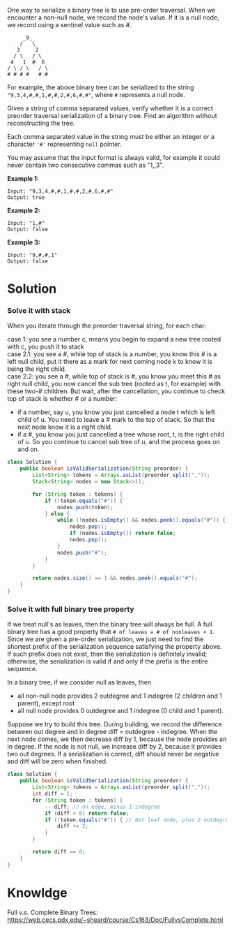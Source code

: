 One way to serialize a binary tree is to use pre-order traversal. When we encounter a non-null node, we record the node's value. If it is a null node, we record using a sentinel value such as #.

```
     _9_
    /   \
   3     2
  / \   / \
 4   1  #  6
/ \ / \   / \
# # # #   # #
```

For example, the above binary tree can be serialized to the string `"9,3,4,#,#,1,#,#,2,#,6,#,#"`, where `#` represents a null node.

Given a string of comma separated values, verify whether it is a correct preorder traversal serialization of a binary tree. Find an algorithm without reconstructing the tree.

Each comma separated value in the string must be either an integer or a character `'#'` representing `null` pointer.

You may assume that the input format is always valid, for example it could never contain two consecutive commas such as "1,,3".

__Example 1:__

```
Input: "9,3,4,#,#,1,#,#,2,#,6,#,#"
Output: true
```

__Example 2:__

```
Input: "1,#"
Output: false
```

__Example 3:__

```
Input: "9,#,#,1"
Output: false
```

# Solution

### Solve it with stack

When you iterate through the preorder traversal string, for each char:

case 1: you see a number c, means you begin to expand a new tree rooted with c, you push it to stack  
case 2.1: you see a #, while top of stack is a number, you know this # is a left null child, put it there as a mark for next coming node k to know it is being the right child.  
case 2.2: you see a #, while top of stack is #, you know you meet this # as right null child, you now cancel the sub tree (rooted as t, for example) with these two-# children. But wait, after the cancellation, you continue to check top of stack is whether # or a number:  
* if a number, say u, you know you just cancelled a node t which is left child of u. You need to leave a # mark to the top of stack. So that the next node know it is a right child.
* if a #, you know you just cancelled a tree whose root, t, is the right child of u. So you continue to cancel sub tree of u, and the process goes on and on.

```java
class Solution {
    public boolean isValidSerialization(String preorder) {
        List<String> tokens = Arrays.asList(preorder.split(","));
        Stack<String> nodes = new Stack<>();

        for (String token : tokens) {
            if (!token.equals("#")) {
                nodes.push(token);
            } else {
                while (!nodes.isEmpty() && nodes.peek().equals("#")) {
                    nodes.pop();
                    if (nodes.isEmpty()) return false;
                    nodes.pop();
                }
                nodes.push("#");
            }
        }

        return nodes.size() == 1 && nodes.peek().equals("#");
    }
}
```

### Solve it with full binary tree property

If we treat null's as leaves, then the binary tree will always be full. A full binary tree has a good property that `# of leaves = # of nonleaves + 1`. Since we are given a pre-order serialization, we just need to find the shortest prefix of the serialization sequence satisfying the property above. If such prefix does not exist, then the serialization is definitely invalid; otherwise, the serialization is valid if and only if the prefix is the entire sequence.

In a binary tree, if we consider null as leaves, then

* all non-null node provides 2 outdegree and 1 indegree (2 children and 1 parent), except root  
* all null node provides 0 outdegree and 1 indegree (0 child and 1 parent).

Suppose we try to build this tree. During building, we record the difference between out degree and in degree diff = outdegree - indegree. When the next node comes, we then decrease diff by 1, because the node provides an in degree. If the node is not null, we increase diff by 2, because it provides two out degrees. If a serialization is correct, diff should never be negative and diff will be zero when finished.

```java
class Solution {
    public boolean isValidSerialization(String preorder) {
        List<String> tokens = Arrays.asList(preorder.split(","));
        int diff = 1;
        for (String token : tokens) {
            -- diff; // on edge, minus 1 indegree
            if (diff < 0) return false;
            if (!token.equals("#")) { // Not leaf node, plus 2 outdegree
                diff += 2;
            } 
        }

        return diff == 0;
    }
}
```

# Knowldge

Full v.s. Complete Binary Trees: https://web.cecs.pdx.edu/~sheard/course/Cs163/Doc/FullvsComplete.html
